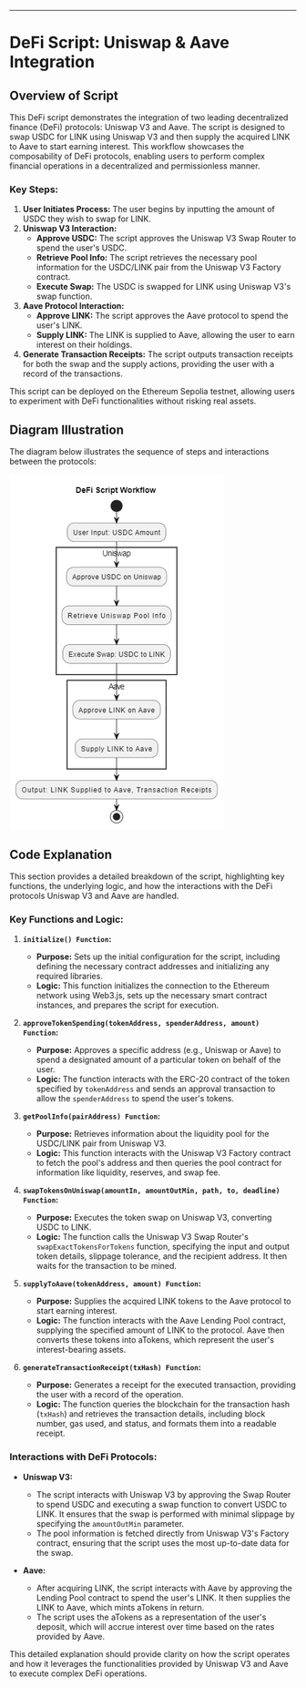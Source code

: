 ---

# DeFi Script: Uniswap & Aave Integration

## Overview of Script

This DeFi script demonstrates the integration of two leading decentralized finance (DeFi) protocols: Uniswap V3 and Aave. The script is designed to swap USDC for LINK using Uniswap V3 and then supply the acquired LINK to Aave to start earning interest. This workflow showcases the composability of DeFi protocols, enabling users to perform complex financial operations in a decentralized and permissionless manner.

### Key Steps:
1. **User Initiates Process:** The user begins by inputting the amount of USDC they wish to swap for LINK.
2. **Uniswap V3 Interaction:**
   - **Approve USDC:** The script approves the Uniswap V3 Swap Router to spend the user's USDC.
   - **Retrieve Pool Info:** The script retrieves the necessary pool information for the USDC/LINK pair from the Uniswap V3 Factory contract.
   - **Execute Swap:** The USDC is swapped for LINK using Uniswap V3's swap function.
3. **Aave Protocol Interaction:**
   - **Approve LINK:** The script approves the Aave protocol to spend the user's LINK.
   - **Supply LINK:** The LINK is supplied to Aave, allowing the user to earn interest on their holdings.
4. **Generate Transaction Receipts:** The script outputs transaction receipts for both the swap and the supply actions, providing the user with a record of the transactions.

This script can be deployed on the Ethereum Sepolia testnet, allowing users to experiment with DeFi functionalities without risking real assets.

## Diagram Illustration

The diagram below illustrates the sequence of steps and interactions between the protocols:

![DeFi Script Workflow](./defi-diagram.png)

## Code Explanation

This section provides a detailed breakdown of the script, highlighting key functions, the underlying logic, and how the interactions with the DeFi protocols Uniswap V3 and Aave are handled.

### Key Functions and Logic:

1. **`initialize() Function`:**
   - **Purpose:** Sets up the initial configuration for the script, including defining the necessary contract addresses and initializing any required libraries.
   - **Logic:** This function initializes the connection to the Ethereum network using Web3.js, sets up the necessary smart contract instances, and prepares the script for execution.

2. **`approveTokenSpending(tokenAddress, spenderAddress, amount) Function`:**
   - **Purpose:** Approves a specific address (e.g., Uniswap or Aave) to spend a designated amount of a particular token on behalf of the user.
   - **Logic:** The function interacts with the ERC-20 contract of the token specified by `tokenAddress` and sends an approval transaction to allow the `spenderAddress` to spend the user's tokens.

3. **`getPoolInfo(pairAddress) Function`:**
   - **Purpose:** Retrieves information about the liquidity pool for the USDC/LINK pair from Uniswap V3.
   - **Logic:** This function interacts with the Uniswap V3 Factory contract to fetch the pool's address and then queries the pool contract for information like liquidity, reserves, and swap fee.

4. **`swapTokensOnUniswap(amountIn, amountOutMin, path, to, deadline) Function`:**
   - **Purpose:** Executes the token swap on Uniswap V3, converting USDC to LINK.
   - **Logic:** The function calls the Uniswap V3 Swap Router's `swapExactTokensForTokens` function, specifying the input and output token details, slippage tolerance, and the recipient address. It then waits for the transaction to be mined.

5. **`supplyToAave(tokenAddress, amount) Function`:**
   - **Purpose:** Supplies the acquired LINK tokens to the Aave protocol to start earning interest.
   - **Logic:** The function interacts with the Aave Lending Pool contract, supplying the specified amount of LINK to the protocol. Aave then converts these tokens into aTokens, which represent the user's interest-bearing assets.

6. **`generateTransactionReceipt(txHash) Function`:**
   - **Purpose:** Generates a receipt for the executed transaction, providing the user with a record of the operation.
   - **Logic:** The function queries the blockchain for the transaction hash (`txHash`) and retrieves the transaction details, including block number, gas used, and status, and formats them into a readable receipt.

### Interactions with DeFi Protocols:

- **Uniswap V3:**
  - The script interacts with Uniswap V3 by approving the Swap Router to spend USDC and executing a swap function to convert USDC to LINK. It ensures that the swap is performed with minimal slippage by specifying the `amountOutMin` parameter.
  - The pool information is fetched directly from Uniswap V3's Factory contract, ensuring that the script uses the most up-to-date data for the swap.

- **Aave:**
  - After acquiring LINK, the script interacts with Aave by approving the Lending Pool contract to spend the user's LINK. It then supplies the LINK to Aave, which mints aTokens in return.
  - The script uses the aTokens as a representation of the user's deposit, which will accrue interest over time based on the rates provided by Aave.

This detailed explanation should provide clarity on how the script operates and how it leverages the functionalities provided by Uniswap V3 and Aave to execute complex DeFi operations.
